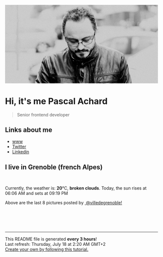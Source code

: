 ![Pascal Achard](./images/photo-pascal-achard.jpg)
# Hi, it's me Pascal Achard
> Senior frontend developer

## Links about me
- [www](https://www.pascal-achard.com)
- [Twitter](https://twitter.com/botmaster)
- [Linkedin](http://www.linkedin.com/in/pascal-achard)


## I live in Grenoble (french Alpes)
<img src="https://openweathermap.org/img/wn/04n@2x.png" alt="">

Currently, the weather is: **20**°C, **broken clouds**.
Today, the sun rises at 06:06 AM and sets at 09:19 PM

Above are the last 8 pictures posted by <a href="https://www.instagram.com/villedegrenoble/" target="_blank"><img alt="" src="https://upload.wikimedia.org/wikipedia/commons/thumb/e/e7/Instagram_logo_2016.svg/1024px-Instagram_logo_2016.svg.png" width="20"/> @villedegrenoble!</a>

<p style="display: flex; flex-wrap: wrap; gap: 20px;">
        <img src="https://cdn1.picuki.com/hosted-by-instagram/q/0exhNuNYnjBGZDHIdN5WmL9I2PwkAQ9OKfhSQ7e71yJjMBhsLH6QvJA0mpCl6yRxIwVgFDeSYztl5IIvVlhXDz1yPU3fTb2MRT9Q7KSeXOnN0DNk95Vlkrc0Kn0dbHSm9MQrOzjYMTIfQeoEH%7C%7Cbx7a8Koru5A2MGo1zRMrBC0GAG4fy3UPI7mslm3ayEv0Pxto0%7C%7CNylL9XkgKQcuq9jM+GhHDbr2PM86o6N0QrlChMIRrdDgmBq7EHl3Kj4oUQ+RubTOl+1etSH7eSAWqGCGcvEKeEcwl1KdpxFmu49ojYGvaaxC6K874bf2bUcmfipopBYzx9no0SrKV2Oo3EtX%7C%7CGvW2+6caM8+i4%7C%7CZdd6pYMHE1iaTQ6vzRZVodC4iF7mFdxqPBLvkSstalNwCSb5B3wPloDmcTZLG3QN7UD5aumWBL7kja%7C%7CWO6YqT40bSkzrfnzApl+K3XLoF0AlO2%7C%7Cqkuyd8P3PDWJ4ZYhfzjAh1VOFOcoHbl5qJM+oRHUdR.jpeg" alt="" width="200"/>
        <img src="https://cdn1.picuki.com/hosted-by-instagram/q/0exhNuNYnjBGZDHIdN5WmL9I2PwkAQ9OKftSQ7e71yJjMBhsLH6QvJA0mpCj4yRwKg5lHDeVeSBk4YsjUVRQAloVPUzZSrOOTjtR7qqYXOqg1lpi9Z9hl7w0KnQdZXOu98QtU2%7C%7CABCxWFOkXULjh7uZE+OXsbzEboDKQKrJDmjdttdCwFahlza4ls%7C%7CfBv0Xm1IwleTRE4X8gI1spr5Pcoz8cDqa9YIByq6A5QLUPjslL5er63Rq2ElIpenojRmDO%7C%7CLTPnNEMjSC1RCIPqkuoQaYMBl8v1l6VoREW4rs4mbzkMYlghN8XgPHUHHElfk1KhlJtk5bgwG6YLm+hghMC%7C%7CEHq5obhWesSt53XKcuaffP6mDKUa6LYR5Z0D0oCMK%7C%7Cdf2X0CP%7C%7CuIupyhqkXK9kI2FvoplDkV5WtizI3OztJvCeCCM8oQa7IkPk=.jpeg" alt="" width="200"/>
        <img src="https://cdn1.picuki.com/hosted-by-instagram/q/0exhNuNYnjBGZDHIdN5WmL9I2PwkAQ9OKfhSQ7e71yJjMBhsLH6QvJA0mpCl6yRxIwVgFDeSYztk7Y0qVF5VDD1yPEzXSbaBSjhd7KyYVOrN1zdg%7C%7CJBil7YxKXEbbXOt9cQrVwmYdSgIGaYDG7uo+qhT5aGuO1lQpTb9d7JGmC4E5ZObS6olhMF4pJ2Jg3Tt%7C%7C9k4Ki5e82wzJURmpNTfvGhYEaW+NMB166d1RbMCxMkA%7C%7C6nRlSaHEmw+Jj8uTnagtIj+kOYA2Cj4ZDcHqTO1UKNjHhsVr0O8kSES66M%7C%7CzoCmOdBM9s9psvDAbUcmfk0tpBdszcPwwmXEb1+q3kBaxl%7C%7CYx6rsX+QXvrjEIuqzX+rx4wXldJ%7C%7C6JaNiV0sYLvuTAHuZc9H4VYValYkYUa0I2FbooFaCVYnQ2wpfHhAfkw2yXpp%7C%7CFOSO95qUo2Tj2zi%7C%7CkSgNk9yjdZVN3AlN+tes3Et5WDrJAJUZbW31%7C%7CHZwR5h%7C%7Cf733jZfQNrBAG0ZTaA==.jpeg" alt="" width="200"/>
        <img src="https://cdn1.picuki.com/hosted-by-instagram/q/0exhNuNYnjBGZDHIdN5WmL9I2PwkAQ9OKfhSQ7e71yJjMBhsLH6QvJA0mpCl6yRxIwVgFDeSYztk7Y0qUlVVCT1yPEzXSbSATztR5qqQXOrN0jZn%7C%7CJVgkbY8LXEfZHWn9MooVwmYdSgIGaYDG7uo+qhT5aGuO1lQpzaEW+oR9z5G7MqqS7Z0zYMh7+yBiU7zudZ8dXNM%7C%7CGpvIksrptOUpD8eGsv+MfF3pLUqF+dVzPgL6NDhkyblEF55XDsnHh3O46rwyOUtkyTNeHgu+G7hQq02cm0xsAS45wEQk60PqcOhN48wjrNt96nQc2UGXGRumB9ricmQjRLVRVSAj2xm+jD89rCmX+Qt9bvqLuuwQp666GSTSv+MWbhPXy1CVbrZWwKMcMqXPusApYFVBOFo5kej3DGFWv257jdVMR1LkGzdKLkjZMiv1JWU0030gT6+gios1sO+JuUKkX17o5Darzl1ekPVDMwSYzaFjAR0.jpeg" alt="" width="200"/>
        <img src="https://cdn1.picuki.com/hosted-by-instagram/q/0exhNuNYnjBGZDHIdN5WmL9I2PwkAQ9OKftSQ7e71yJjMBhsLH6QvJA0mpCj4yRwKg5lHDeVeSBk4YsvWV1RDFEVPUDfS7aLTzlU6a2dUeqk0Fpu85Rhnb80LnAdbXCr8sMlUWSpNWwSDv5PHL%7C%7Clo7gX5vnvbCgAojOMMbBCyQlWotfpUrJy9ZRxt+S4jkja45BsLTNZ5momNkgl7NvTryxYDrmifMh6pO9xRLQIhIkL7vuopCu7Lm4rbzMvRmHZhYXCoOELhn75WwM39GS2bI5jOH1JinutsDAJgIUPjsOlPYkw3%7C%7CxhtPCAHGJWWjg980BvxJW7w3fMamP4i0AHxjiHluD3d%7C%7Cor+7TfFKKeBczL7QDhT%7C%7CfdF7kRCjdaRvPeDg+MH9SPJZpesZhwHcBbgHS29Cq6XeXm7RpGFSRotwa0BJs9a6yxl7+eoWPfshCMkDZ9n8nmLeUF63t80OTL1gh4Rm%7C%7CPAZUXOWeDjQY=.jpeg" alt="" width="200"/>
        <img src="https://cdn1.picuki.com/hosted-by-instagram/q/0exhNuNYnjBGZDHIdN5WmL9I2PwkAQ9OKftSQ7e71yJjMBhsLH6QvJA0mpCj4yRwKg5lHDeVeSBk4YsvWFVWDVYVPUDbTrCJTDhW66WYXe6j2lpg9ZdkkbczKXYZbXSu%7C%7CsMqVWTPBCxWFOkXULjh7uZE+OXsbTYbozeSKrFGmDdttdCwFahlza4ls%7C%7CfBv0Xm1IwleTRE4X8gI1spr5Pcoz8cDqa9YIByq6A5QLUPjslL5er63Rq2ElIpenojRmDI%7C%7CLTPnNEMjSC1UDIw3kWhc58VKHkv1l6VoREWvagiuqvkMYlghN8XgPHUHHElfk1KhlJtk5bgwG6YLm+hghMC%7C%7CEHq4KCpZPkP8MSkEMyrQv3s5HDNXaTIH7ZdbFAfOKjbfwr5JtngAdthooBrHtkI2FvoplDkV5SmjUE3OztJvCeCCM8oQa7IkPk=.jpeg" alt="" width="200"/>
        <img src="https://cdn1.picuki.com/hosted-by-instagram/q/0exhNuNYnjBGZDHIdN5WmL9I2PwkAQ9OKfhSQ7e71yJjMBhsLH6QvJA0mpCl6yRxIwVgFDeSYztk7Y0oVlRQDT1yPEzYQL2PRT5W66meUenN0TJl9ZVllLY1JXwYZ3Sp8cUpXQmYdSgIGaYDG7uo+qhT5aGuO1lQpzaEW+oR9z5G7MqqS7Z0zYMh7+yBiU7zudZ8dXNM%7C%7CGpvIksrptOUpD8eGsv+MfF3pLUqF+dczPgL6NDhkyblAFQkXzZIRDeF7IjwyOUtkyTORwUr60nhQq02cm0xsAS45wEQk60PqcOhN48wjrNt96nQc2UGXGRumB9ricmQjRLaR1SIjG5IxDD+2IaoX9otvLvECOmwQp666GSTSv+MWbhPXy1CVbrZWwKMcMqXPutbwYF7JNRK8VOfwQPqIOmtygs8HWASoBWsB6coF63E64Kh8E7TrAuPrjcK1sO+JuUKkX14pJbZrzl1ekPVDMwSYzaFjAR0.jpeg" alt="" width="200"/>
        <img src="https://cdn1.picuki.com/hosted-by-instagram/q/0exhNuNYnjBGZDHIdN5WmL9I2PwkAQ9OKfhSQ7e71yJjMBhsLH6QvJA0mpCl6yRxIwVgFDeSYztk7Y8qU1RQAj1yPEzYQLKMST5W66mRXe%7C%7CN1DBm8JBhkbgxK3MaYnOu9MElXQmYdSgIGaYDG7uo+qhT5aGuO1lQpTb9d7JGmC4E5ZObS6olhMF4pJ2Jg3Tt%7C%7C9k4Ki5e82wzJURmpNTfvGhYEaW+NMB166d1RbMCxMkA%7C%7C6nRlSaHEmw+Jj8uQXagtIj+kOYA2AvCWiAa2lmoVo4SHhsVr0O8kQ8wt6J%7C%7CzoCmOdBM9s9psvDAbUcmfk0tpBdszcPwwmXEb1+q3kBaxl%7C%7CYx6rsX+QXsbrUCKGwT%7C%7C7x4ivDPZzqOe9hV3lfL92TAHuZc9H4VYValYkYUa0I2FbooFaCVYnVhCJBEiNsihWHL6pkG%7C%7Cm+z4L81nbXiwmppiINodWTQpYF%7C%7CW9N+PSL0zFzWDrJAJUZbW31%7C%7C3MGRph%7C%7Cf733jZfQNrBAG0ZTaA==.jpeg" alt="" width="200"/>
</p>

------------
<p>This README file is generated <b>every 3 hours</b>!
    <br />Last refresh: Thursday, July 18 at 2:20 AM GMT+2
    <br /><a href="https://medium.com/@th.guibert/how-to-create-a-self-updating-readme-md-for-your-github-profile-f8b05744ca91">Create your own by following this tutorial.</a>
</p>
<p><a href="https://github.com/botmaster/botmaster/actions/workflows/main.yaml"><img alt="" src="https://github.com/botmaster/botmaster/actions/workflows/main.yaml/badge.svg" /></a></p>

